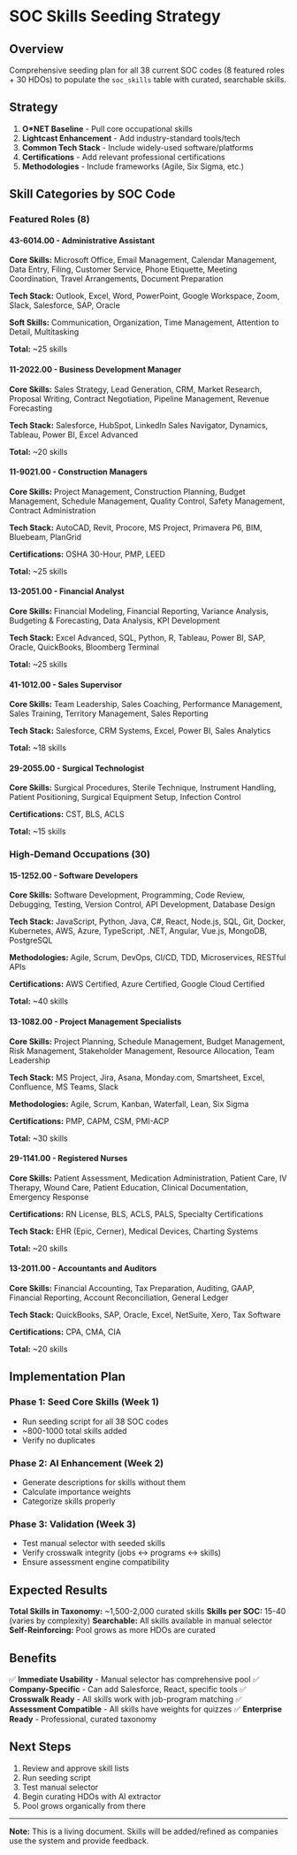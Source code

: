 # SOC Skills Seeding Strategy

## Overview
Comprehensive seeding plan for all 38 current SOC codes (8 featured roles + 30 HDOs) to populate the `soc_skills` table with curated, searchable skills.

## Strategy
1. **O*NET Baseline** - Pull core occupational skills
2. **Lightcast Enhancement** - Add industry-standard tools/tech
3. **Common Tech Stack** - Include widely-used software/platforms
4. **Certifications** - Add relevant professional certifications
5. **Methodologies** - Include frameworks (Agile, Six Sigma, etc.)

## Skill Categories by SOC Code

### Featured Roles (8)

#### 43-6014.00 - Administrative Assistant
**Core Skills:** Microsoft Office, Email Management, Calendar Management, Data Entry, Filing, Customer Service, Phone Etiquette, Meeting Coordination, Travel Arrangements, Document Preparation

**Tech Stack:** Outlook, Excel, Word, PowerPoint, Google Workspace, Zoom, Slack, Salesforce, SAP, Oracle

**Soft Skills:** Communication, Organization, Time Management, Attention to Detail, Multitasking

**Total:** ~25 skills

#### 11-2022.00 - Business Development Manager
**Core Skills:** Sales Strategy, Lead Generation, CRM, Market Research, Proposal Writing, Contract Negotiation, Pipeline Management, Revenue Forecasting

**Tech Stack:** Salesforce, HubSpot, LinkedIn Sales Navigator, Dynamics, Tableau, Power BI, Excel Advanced

**Total:** ~20 skills

#### 11-9021.00 - Construction Managers
**Core Skills:** Project Management, Construction Planning, Budget Management, Schedule Management, Quality Control, Safety Management, Contract Administration

**Tech Stack:** AutoCAD, Revit, Procore, MS Project, Primavera P6, BIM, Bluebeam, PlanGrid

**Certifications:** OSHA 30-Hour, PMP, LEED

**Total:** ~25 skills

#### 13-2051.00 - Financial Analyst
**Core Skills:** Financial Modeling, Financial Reporting, Variance Analysis, Budgeting & Forecasting, Data Analysis, KPI Development

**Tech Stack:** Excel Advanced, SQL, Python, R, Tableau, Power BI, SAP, Oracle, QuickBooks, Bloomberg Terminal

**Total:** ~25 skills

#### 41-1012.00 - Sales Supervisor
**Core Skills:** Team Leadership, Sales Coaching, Performance Management, Sales Training, Territory Management, Sales Reporting

**Tech Stack:** Salesforce, CRM Systems, Excel, Power BI, Sales Analytics

**Total:** ~18 skills

#### 29-2055.00 - Surgical Technologist
**Core Skills:** Surgical Procedures, Sterile Technique, Instrument Handling, Patient Positioning, Surgical Equipment Setup, Infection Control

**Certifications:** CST, BLS, ACLS

**Total:** ~15 skills

### High-Demand Occupations (30)

#### 15-1252.00 - Software Developers
**Core Skills:** Software Development, Programming, Code Review, Debugging, Testing, Version Control, API Development, Database Design

**Tech Stack:** JavaScript, Python, Java, C#, React, Node.js, SQL, Git, Docker, Kubernetes, AWS, Azure, TypeScript, .NET, Angular, Vue.js, MongoDB, PostgreSQL

**Methodologies:** Agile, Scrum, DevOps, CI/CD, TDD, Microservices, RESTful APIs

**Certifications:** AWS Certified, Azure Certified, Google Cloud Certified

**Total:** ~40 skills

#### 13-1082.00 - Project Management Specialists
**Core Skills:** Project Planning, Schedule Management, Budget Management, Risk Management, Stakeholder Management, Resource Allocation, Team Leadership

**Tech Stack:** MS Project, Jira, Asana, Monday.com, Smartsheet, Excel, Confluence, MS Teams, Slack

**Methodologies:** Agile, Scrum, Kanban, Waterfall, Lean, Six Sigma

**Certifications:** PMP, CAPM, CSM, PMI-ACP

**Total:** ~30 skills

#### 29-1141.00 - Registered Nurses
**Core Skills:** Patient Assessment, Medication Administration, Patient Care, IV Therapy, Wound Care, Patient Education, Clinical Documentation, Emergency Response

**Certifications:** RN License, BLS, ACLS, PALS, Specialty Certifications

**Tech Stack:** EHR (Epic, Cerner), Medical Devices, Charting Systems

**Total:** ~20 skills

#### 13-2011.00 - Accountants and Auditors
**Core Skills:** Financial Accounting, Tax Preparation, Auditing, GAAP, Financial Reporting, Account Reconciliation, General Ledger

**Tech Stack:** QuickBooks, SAP, Oracle, Excel, NetSuite, Xero, Tax Software

**Certifications:** CPA, CMA, CIA

**Total:** ~20 skills

## Implementation Plan

### Phase 1: Seed Core Skills (Week 1)
- Run seeding script for all 38 SOC codes
- ~800-1000 total skills added
- Verify no duplicates

### Phase 2: AI Enhancement (Week 2)
- Generate descriptions for skills without them
- Calculate importance weights
- Categorize skills properly

### Phase 3: Validation (Week 3)
- Test manual selector with seeded skills
- Verify crosswalk integrity (jobs ↔ programs ↔ skills)
- Ensure assessment engine compatibility

## Expected Results

**Total Skills in Taxonomy:** ~1,500-2,000 curated skills
**Skills per SOC:** 15-40 (varies by complexity)
**Searchable:** All skills available in manual selector
**Self-Reinforcing:** Pool grows as more HDOs are curated

## Benefits

✅ **Immediate Usability** - Manual selector has comprehensive pool
✅ **Company-Specific** - Can add Salesforce, React, specific tools
✅ **Crosswalk Ready** - All skills work with job-program matching
✅ **Assessment Compatible** - All skills have weights for quizzes
✅ **Enterprise Ready** - Professional, curated taxonomy

## Next Steps

1. Review and approve skill lists
2. Run seeding script
3. Test manual selector
4. Begin curating HDOs with AI extractor
5. Pool grows organically from there

---

**Note:** This is a living document. Skills will be added/refined as companies use the system and provide feedback.
